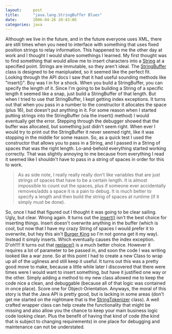 ```yaml
---
layout:     post
title:      "java.lang.StringBuffer Blues"
date:       2006-04-26 20:43:06
categories: java
---
```

Although we live in the future, and in the future everyone uses XML, there are still times when you need to interface with something that uses fixed position strings to relay information. This happened to me the other day at work and I thought I would share somethings I learned. My first thought was to find something that would allow me to insert characters into a [String](http://java.sun.com/j2se/1.4.2/docs/api/java/lang/String.html) at a specified point. Strings are immutable, so they aren't ideal. The [StringBuffer](http://java.sun.com/j2se/1.4.2/docs/api/java/lang/StringBuffer.html) class is designed to be manipluated, so it seemed like the perfect fit. Looking through the API docs I saw that it had useful sounding methods like "insert()". Boy was I in for a shock. When you build a StringBuffer, you can specify the length of it. Since I'm going to be building a String of a specific length it seemed like a snap, just build a StringBuffer of that length. But when I tried to use that StringBuffer, I kept getting index exceptions. It turns out that when you pass in a number to the constructor it allocates the space (plus 16), but doesn't put anything in it. For some reason when I started putting strings into the StringBuffer (via the insert() method) I would eventually get the error. Stepping through the debugger showed that the buffer was allocated, but something just didn't seem right. When ever I would try to print out the StringBuffer it never seemed right, like it was stopping in the middle for some reason. So, as a quick test I used the constructor that allows you to pass in a String, and I passed in a String of spaces that was the right length. Lo-and-behold everything started working correctly. That was slightly annoying to me because from everything I read it seemed like I shouldn't have to pass in a string of spaces in order for this to work. 

> As as side note, I really really really don't like variables that are just strings of spaces that have to be a certain length. It is almost impossible to count out the spaces, plus if someone ever accidentally removes/adds a space it is a pain to debug. It is much better to specify a length and then build the string of spaces at runtime (if it simply must be done). 

So, once I had that figured out I thought it was going to be clear sailing. Ugly, but clear. Wrong again. It turns out the [insert()](http://java.sun.com/j2se/1.4.2/docs/api/java/lang/StringBuffer.html#insert\(int,%20java.lang.String\)) isn't the best choice for inserting things. Insert doesn't overwrite anything in the buffer (which is cool, but now that I have my crazy String of spaces I would prefer it to overwrite, but hey this ain't [Burger King](http://www.bk.com/) so I'm not gonna get it my way). Instead it simply inserts. Which eventually causes the index exception. D'oh!!!! It turns out that [replace()](http://java.sun.com/j2se/1.4.2/docs/api/java/lang/StringBuffer.html#replace\(int,%20int,%20java.lang.String\)) is a much better choice. However it requires a lot of parameter to be passed in, and soon the code I was writing looked like a war zone. So at this point I had to create a new Class to wrap up all of the ugliness and still keep it useful. It turns out this was a pretty good move to make, because a little while later I discovered that there were times were I would want to insert something, but have it justified one way or the other. Simply adding a method to my new class allowed me to keep the code nice a clean, and debuggable (because all of that logic was contained in once place). Score one for Object-Orientation. Anyways, the moral of this story is that the Java API is pretty good, but is lacking in some areas (don't get me started on the nightmare that is the [StringTokenizer](http://java.sun.com/j2se/1.4.2/docs/api/java/util/StringTokenizer.html) class). A well crafted wrapper class can help create the functionality that might be missing and also allow you the chance to keep your main business logic code looking clean. Plus the benefit of having that kind of code (the kind that is subject to changing requirements) in one place for debugging and maintenance can not be understated. 
